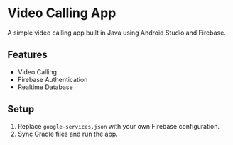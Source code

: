 # Video Calling App
A simple video calling app built in Java using Android Studio and Firebase.

## Features
- Video Calling
- Firebase Authentication
- Realtime Database

## Setup
1. Replace `google-services.json` with your own Firebase configuration.
2. Sync Gradle files and run the app.
